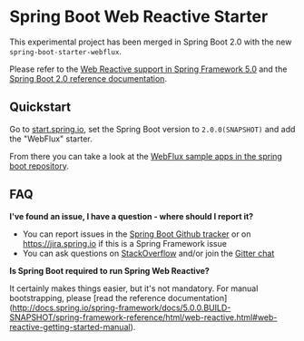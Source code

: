 # Spring Boot Web Reactive Starter

This experimental project has been merged in Spring Boot 2.0 with the new `spring-boot-starter-webflux`.

Please refer to the
[Web Reactive support in Spring Framework 5.0](http://docs.spring.io/spring-framework/docs/5.0.0.BUILD-SNAPSHOT/spring-framework-reference/html/web-reactive.html)
and the [Spring Boot 2.0 reference documentation](http://docs.spring.io/spring-boot/docs/2.0.0.BUILD-SNAPSHOT/reference/html/).

## Quickstart

Go to [start.spring.io](https://start.spring.io), set the Spring Boot version to `2.0.0(SNAPSHOT)` and add the "WebFlux" starter.

From there you can take a look at the
[WebFlux sample apps in the spring boot repository](https://github.com/spring-projects/spring-boot/tree/master/spring-boot-samples#spring-boot-samples).

## FAQ

**I've found an issue, I have a question - where should I report it?**

* You can report issues in the [Spring Boot Github tracker](https://github.com/spring-projects/spring-boot/labels/theme%3A%20webflux) or on https://jira.spring.io if this is a Spring Framework issue
* You can ask questions on [StackOverflow](http://stackoverflow.com/) and/or join the [Gitter chat](https://gitter.im/spring-projects/spring-boot)

**Is Spring Boot required to run Spring Web Reactive?**

It certainly makes things easier, but it's not mandatory.
For manual bootstrapping, please [read the reference documentation]
(http://docs.spring.io/spring-framework/docs/5.0.0.BUILD-SNAPSHOT/spring-framework-reference/html/web-reactive.html#web-reactive-getting-started-manual).
